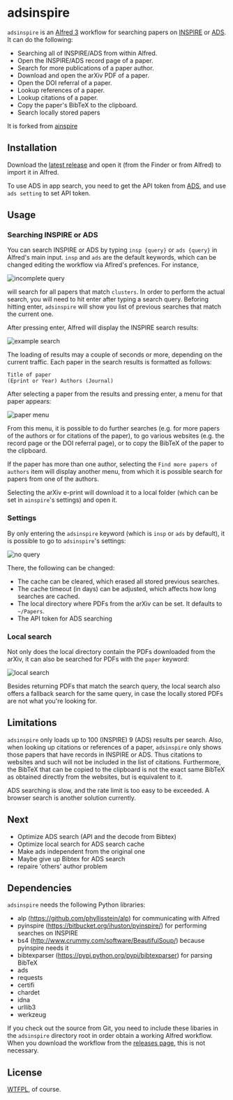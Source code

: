 adsinspire
========

`adsinspire` is an [Alfred 3](http://www.alfredapp.com) workflow for searching papers on [INSPIRE](http://inspirehep.net/) or [ADS](http://www.adsabs.harvard.edu/).
It can do the following:

  * Searching all of INSPIRE/ADS from within Alfred.
  * Open the INSPIRE/ADS record page of a paper.
  * Search for more publications of a paper author.
  * Download and open the arXiv PDF of a paper.
  * Open the DOI referral of a paper.
  * Lookup references of a paper.
  * Lookup citations of a paper.
  * Copy the paper's BibTeX to the clipboard.
  * Search locally stored papers

It is forked from [ainspire](https://github.com/teake/ainspir/)

Installation
------------

Download the [latest release](https://github.com/TuahZh/adsinspire/releases/)
and open it (from the Finder or from Alfred) to import it in Alfred.

To use ADS in app search, you need to get the API token from [ADS](https://ui.adsabs.harvard.edu/#user/settings/token), and use `ads setting` to set API token.

Usage
-----

### Searching INSPIRE or ADS ###

You can search INSPIRE or ADS by typing `insp {query}` or `ads {query}` in Alfred's main input. `insp` and `ads` are the default keywords,
which can be changed editing the workflow via Aflred's prefences. For instance,

![incomplete query](https://raw.github.com/TuahZh/adsinspire/master/screenshots/incomplete_query.png)

will search for all papers that match `clusters`. In order to perform the actual
search, you will need to hit enter after typing a search query. Beforing hitting
enter, `adsinspire` will show you list of previous searches that match the
current one.

After pressing enter, Alfred will display the INSPIRE search results:

![example search](https://raw.github.com/TuahZh/adsinspire/master/screenshots/complete_query.png)

The loading of results may a couple of seconds or more, depending on the current traffic.
Each paper in the search results is formatted as follows:

    Title of paper
    (Eprint or Year) Authors (Journal)

After selecting a paper from the results and pressing enter, a menu for that paper appears:

![paper menu](https://raw.github.com/TuahZh/adsinspire/master/screenshots/paper_menu.png)

From this menu, it is possible to do further searches (e.g. for more papers of the authors
or for citations of the paper), to go various websites (e.g. the record page
or the DOI referral page), or to copy the BibTeX of the paper to the clipboard.

If the paper has more than one author, selecting the `Find more papers of authors` item
will display another menu, from which it is possible search for papers from one of the authors.

Selecting the arXiv e-print will download it to a local folder (which can be set
in `ainspire`'s settings) and open it.

### Settings ###

By only entering the `adsinspire` keyword (which is `insp` or `ads` by default), it is possible
to go to `adsinspire`'s settings:

![no query](https://raw.github.com/TuahZh/adsinspire/master/screenshots/no_query.png)

There, the following can be changed:

  * The cache can be cleared, which erased all stored previous searches.
  * The cache timeout (in days) can be adjusted, which affects how long searches are cached.
  * The local directory where PDFs from the arXiv can be set. It defaults to `~/Papers`.
  * The API token for ADS searching

### Local search ###

Not only does the local directory contain the PDFs downloaded from the arXiv, it can
also be searched for PDFs with the `paper` keyword:

![local search](https://raw.github.com/TuahZh/adsinspire/master/screenshots/local_search.png)

Besides returning PDFs that match the search query, the local search also offers a fallback
search for the same query, in case the locally stored PDFs are not what you're looking
for.


Limitations
-----------

`adsinspire` only loads up to 100 (INSPIRE) 9 (ADS) results per search. Also, when looking up citations or references
of a paper, `adsinspire` only shows those papers that have records in INSPIRE or ADS. Thus citations to
websites and such will not be included in the list of citations.
Furthermore, the BibTeX that can be copied to the clipboard is not the exact same BibTeX as
obtained directly from the websites, but is equivalent to it.

ADS searching is slow, and the rate limit is too easy to be exceeded. A browser search is another solution currently.

Next
------------
* Optimize ADS search (API and the decode from Bibtex)
* Optimize local search for ADS search cache
* Make ads independent from the original one
* Maybe give up Bibtex for ADS search
* repaire 'others' author problem

Dependencies
------------

`adsinspire` needs the following Python libraries:

  * alp (https://github.com/phyllisstein/alp)
    for communicating with Alfred 
  * pyinspire (https://bitbucket.org/ihuston/pyinspire/)
    for performing searches on INSPIRE
  * bs4 (http://www.crummy.com/software/BeautifulSoup/)
    because pyinspire needs it
  * bibtexparser (https://pypi.python.org/pypi/bibtexparser)
    for parsing BibTeX
  * ads
  * requests
  * certifi
  * chardet
  * idna
  * urllib3
  * werkzeug


If you check out the source from Git, you need to include these libaries in the `adsinspire`
directory root in order obtain a working Alfred workflow. When you download the workflow from
the [releases page](https://github.com/TuahZh/adsinspire/releases), this is not necessary.

License
-------

[WTFPL](http://www.wtfpl.net/about/), of course.
